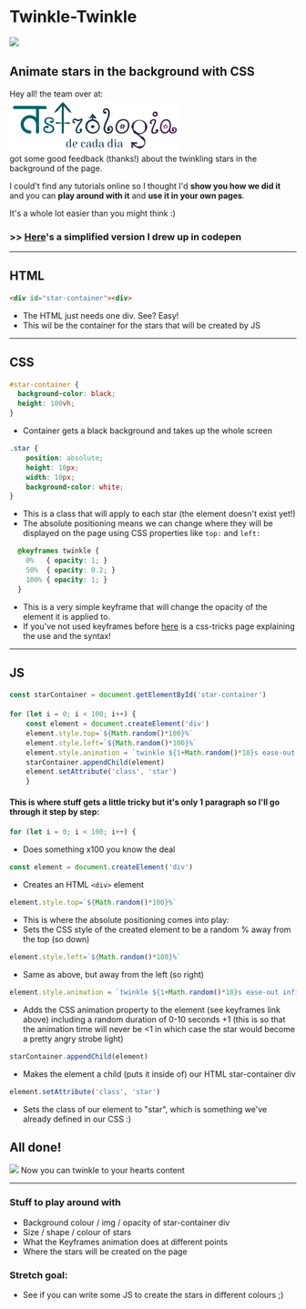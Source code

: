 # Twinkle-Twinkle
<img src="https://media.giphy.com/media/3ohs4oWkzyVeVgTwKQ/giphy.gif" height="200">

## Animate stars in the background with CSS

Hey all! the team over at:  
![](astrologia-logo.png)  
got some good feedback (thanks!) about the twinkling stars in the background of the page.

I could't find any tutorials online so I thought I'd **show you how we did it** and you can **play around with it** and **use it in your own pages**.

It's a whole lot easier than you might think :)

### >> [Here](https://codepen.io/2sexi4skool/pen/mdOZaqw)'s a simplified version I drew up in codepen

<hr>

## HTML

```html
<div id="star-container"><div>
```
- The HTML just needs one div. See? Easy! 
- This wil be the container for the stars that will be created by JS

<hr>

## CSS

```css
#star-container {
  background-color: black;
  height: 100vh;
}
```
- Container gets a black background and takes up the whole screen
  
```css
.star {
    position: absolute;
    height: 10px;
    width: 10px;
    background-color: white;
}
```

- This is a class that will apply to each star (the element doesn't exist yet!)
- The absolute positioning means we can change where they will be displayed on the page using CSS properties like `top:` and `left:`

```css
  @keyframes twinkle {
    0%   { opacity: 1; }
    50%  { opacity: 0.2; }
    100% { opacity: 1; }
  }
```
- This is a very simple keyframe that will change the opacity of the element it is applied to.
- If you've not used keyframes before  [here](https://css-tricks.com/almanac/properties/a/animation/) is a css-tricks page explaining the use and the syntax! 

<hr>

## JS

```javascript
const starContainer = document.getElementById('star-container')

for (let i = 0; i < 100; i++) {
    const element = document.createElement('div')
    element.style.top=`${Math.random()*100}%`
    element.style.left=`${Math.random()*100}%`
    element.style.animation = `twinkle ${1+Math.random()*10}s ease-out infinite`
    starContainer.appendChild(element)
    element.setAttribute('class', 'star')
    }
```

#### This is where stuff gets a little tricky but it's only 1 paragraph so I'll go through it step by step:

```javascript 
for (let i = 0; i < 100; i++) { 
```
- Does something x100 you know the deal


```javascript 
const element = document.createElement('div') 
```
- Creates an HTML `<div>` element


```javascript 
element.style.top=`${Math.random()*100}%` 
```
- This is where the absolute positioning comes into play:
- Sets the CSS style of the created element to be a random % away from the top (so down)

```javascript 
element.style.left=`${Math.random()*100}%` 
```
- Same as above, but away from the left (so right)

```javascript 
element.style.animation = `twinkle ${1+Math.random()*10}s ease-out infinite` 
```
- Adds the CSS animation property to the element (see keyframes link above) including a random duration of 0-10 seconds +1 (this is so that the animation time will never be <1 in which case the star would become a pretty angry strobe light) 

```javascript 
starContainer.appendChild(element) 
```
- Makes the element a child (puts it inside of) our HTML star-container div

```javascript 
element.setAttribute('class', 'star') 
```
- Sets the class of our element to "star", which is something we've already defined in our CSS :)

## All done!

<img src="https://media.giphy.com/media/Yr00rD28UDqKI/giphy.gif" height="200">
Now you can twinkle to your hearts content

<hr>

### Stuff to play around with

- Background colour / img / opacity of star-container div
- Size / shape / colour of stars
- What the Keyframes animation does at different points
- Where the stars will be created on the page

### Stretch goal:

- See if you can write some JS to create the stars in different colours ;)

